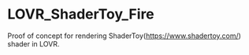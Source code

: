 # LOVR_ShaderToy_Fire
Proof of concept for rendering ShaderToy(https://www.shadertoy.com/) shader in LOVR.
